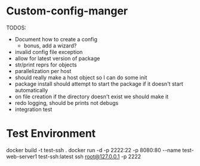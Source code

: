 # Custom-config-manger
TODOS:
- Document how to create a config
    - bonus, add a wizard?
- invalid config file exception
- allow for latest version of package
- str/print reprs for objects
- parallelization per host 
- should really make a host object so I can do some init
- package install should attempt to start the package if it doesn't start automatically
- on file creation if the directory doesn't exist we should make it
- redo logging, should be prints not debugs
- integration test


# Test Environment
docker build -t test-ssh .
docker run -d -p 2222:22 -p 8080:80 --name test-web-server1 test-ssh:latest
ssh root@127.0.0.1 -p 2222